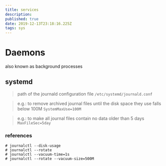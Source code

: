 ```yaml
---
title: services
description: 
published: true
date: 2019-12-13T23:18:16.225Z
tags: sys
---
```


# Daemons
also known as background processes

## systemd

> path of the journald configuration file `/etc/systemd/journald.conf`

> e.g.: to remove archived journal files until the disk space they use falls below 100M `SystemMaxUse=100M`

> e.g.: to make all journal files contain no data older than 5 days `MaxFileSec=5day`


### references
```
# journalctl --disk-usage
# journalctl --rotate
# journalctl --vacuum-time=1s
# journalctl --rotate --vacuum-size=500M
```
